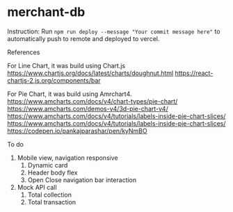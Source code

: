 # merchant-db

Instruction:
Run `npm run deploy --message "Your commit message here"` to automatically push to remote and deployed to vercel. 


References

For Line Chart, it was build using Chart.js
https://www.chartjs.org/docs/latest/charts/doughnut.html
https://react-chartjs-2.js.org/components/bar

For Pie Chart, it was build using Amrchart4.  
https://www.amcharts.com/docs/v4/chart-types/pie-chart/
https://www.amcharts.com/demos-v4/3d-pie-chart-v4/
https://www.amcharts.com/docs/v4/tutorials/labels-inside-pie-chart-slices/
https://www.amcharts.com/docs/v4/tutorials/labels-inside-pie-chart-slices/
https://codepen.io/pankajparashar/pen/kyNmBO 


To do
1. Mobile view, navigation responsive
   1. Dynamic card
   2. Header body flex
   3. Open Close navigation bar interaction
2. Mock API call
   1. Total collection
   2. Total transaction